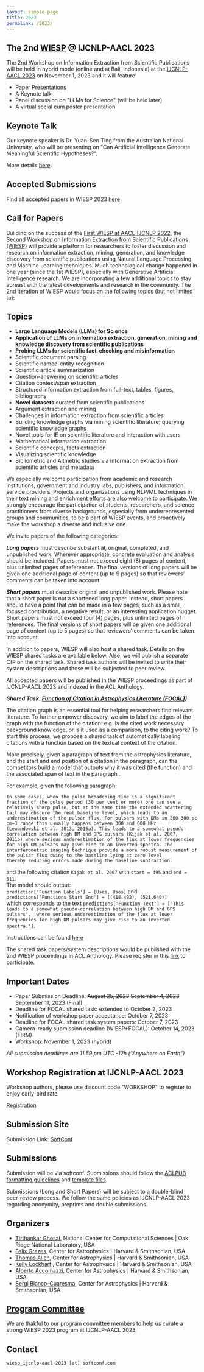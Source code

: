 ```yaml
---
layout: simple-page
title: 2023
permalink: /2023/
---
```


## The 2nd [WIESP](https://ui.adsabs.harvard.edu/WIESP/) @ IJCNLP-AACL 2023 

The 2nd Workshop on Information Extraction from Scientific Publications will be held in hybrid mode (online and at Bali, Indonesia) at the [IJCNLP-AACL 2023](http://www.ijcnlp-aacl2023.org/) on November 1, 2023 and it will feature:

- Paper Presentations
- A Keynote talk
- Panel discussion on "LLMs for Science" (will be held later)
- A virtual social cum poster presentation

## Keynote Talk
Our keynote speaker is Dr. Yuan-Sen Ting from the Australian National University, who will be presenting on "Can Artificial Intelligence Generate Meaningful Scientific Hypotheses?".  

More details [here](keynote).

## Accepted Submissions

Find all accepted papers in WIESP 2023 [here](accepted_submissions)

## Call for Papers

Building on the success of the [First WIESP at AACL-IJCNLP 2022](../2022), the [Second Workshop on Information Extraction from Scientific Publications (WIESP)]() will provide a platform for researchers to foster discussion and research on information extraction, mining, generation, and knowledge discovery from scientific publications using Natural Language Processing and Machine Learning techniques. Much technological change happened in one year (since the 1st WIESP), especially with Generative Artificial Intelligence research. We are incorporating a few additional topics to stay abreast with the latest developments and research in the community. The 2nd iteration of WIESP would focus on the following topics  (but not limited to):

## Topics

- <b>Large Language Models (LLMs) for Science</b>
- <b>Application of LLMs on information extraction, generation, mining and knowledge discovery from scientific publications</b>
- <b>Probing LLMs for scientific fact-checking and misinformation</b>
- Scientific document parsing
- Scientific named-entity recognition
- Scientific article summarization
- Question-answering on scientific articles
- Citation context/span extraction
- Structured information extraction from full-text, tables, figures, bibliography
- <b>Novel datasets</b> curated from scientific publications
- Argument extraction and mining
- Challenges in information extraction from scientific articles
- Building knowledge graphs via mining scientific literature; querying scientific knowledge graphs
- Novel tools for IE on scientific literature and interaction with users
- Mathematical information extraction
- Scientific concepts, facts extraction
- Visualizing scientific knowledge
- Bibliometric and Altmetric studies via information extraction from scientific articles and metadata

We especially welcome participation from academic and research institutions, government and industry labs, publishers, and information service providers. Projects and organizations using NLP/ML techniques in their text mining and enrichment efforts are also welcome to participate. We strongly encourage the participation of students, researchers, and science practitioners from diverse backgrounds, especially from underrepresented groups and communities, to be a part of WIESP events, and proactively make the workshop a diverse and inclusive one.

We invite papers of the following categories:

***Long papers*** must describe substantial, original, completed, and unpublished work. Wherever appropriate, concrete evaluation and analysis should be included. Papers must not exceed eight (8) pages of content, plus unlimited pages of references. The final versions of long papers will be given one additional page of content (up to 9 pages) so that reviewers' comments can be taken into account.

***Short papers*** must describe original and unpublished work. Please note that a short paper is not a shortened long paper. Instead, short papers should have a point that can be made in a few pages, such as a small, focused contribution, a negative result, or an interesting application nugget. Short papers must not exceed four (4) pages, plus unlimited pages of references. The final versions of short papers will be given one additional page of content (up to 5 pages) so that reviewers' comments can be taken into account.

In addition to papers, WIESP will also host a shared task.  Details on the WIESP shared tasks are available below. Also, we will publish a separate CfP on the shared task. Shared task authors will be invited to write their system descriptions and those will be subjected to peer review.

All accepted papers will be published in the WIESP proceedings as part of IJCNLP-AACL 2023 and indexed in the ACL Anthology.

***Shared Task: [Function of Citation in Astrophysics Literature (FOCAL)](shared_task_1))***

The citation graph is an essential tool for helping researchers find relevant literature. To further empower discovery, we aim to label the edges of the graph with the function of the citation: e.g. is the cited work necessary background knowledge, or is it used as a comparison, to the citing work? To start this process, we propose a shared task of automatically labeling citations with a function based on the textual context of the citation. 

More precisely, given a paragraph of text from the astrophysics literature, and the start and end position of a citation in the paragraph, can the competitors build a model that outputs why it was cited (the function) and the associated span of text in the paragraph . 

For example, given the following paragraph:  
```
In some cases, when the pulse broadening time is a significant fraction of the pulse period (30 per cent or more) one can see a
relatively sharp pulse, but at the same time the extended scattering tail may obscure the real baseline level, which leads to an
underestimation of the pulsar flux. For pulsars with DMs in 200–300 pc cm−3 range this usually happens between 300 and 600 MHz
(Lewandowski et al. 2013, 2015a). This leads to a somewhat pseudo-correlation between high DM and GPS pulsars (Kijak et al. 2007,
2011b) where serious underestimation of the flux at lower frequencies for high DM pulsars may give rise to an inverted spectra. The
interferometric imaging technique provide a more robust measurement of the pulsar flux owing to the baseline lying at zero level
thereby reducing errors made during the baseline subtraction. 
```
and the following citation `Kijak et al. 2007` with `start = 495` and `end = 511`.  
The model should output:  
`prediction['Function Labels'] = [Uses, Uses]` and `predictions['Functions Start End'] = [(418,492), (521,640)]`  
which corresponds to the text `predictions['Function Text'] = ['This leads to a somewhat pseudo-correlation between high DM and GPS pulsars', 'where serious underestimation of the flux at lower frequencies for high DM pulsars may give rise to an inverted spectra.']`.

Instructions can be found [here](shared_task_1)

The shared task papers/system descriptions would be published with the 2nd WIESP proceedings in ACL Anthology. Please register in this [link](https://forms.office.com/g/cUyC00LnWB) to participate.

## Important Dates 

- Paper Submission Deadline: <s>August 25, 2023</s> <s>September 4, 2023</s> September 11, 2023 (Final)
- Deadline for FOCAL shared task: extended to October 2, 2023
- Notification of workshop paper acceptance: October 7, 2023
- Deadline for FOCAL shared task system papers: October 7, 2023
- Camera-ready submission deadline (WIESP+FOCAL): October 14, 2023 (FIRM)
- Workshop: November 1, 2023 (hybrid)

*All submission deadlines are 11.59 pm UTC -12h (“Anywhere on Earth”)*

## Workshop Registration at IJCNLP-AACL 2023

Workshop authors, please use discount code "WORKSHOP" to register to enjoy early-bird rate.

[Registration](https://reg.eventnook.com/event/ijcnlp-aacl-2023/home)

## Submission Site

Submission Link: [SoftConf](https://softconf.com/ijcnlp2023/WorkshopWIESP2023/)

## Submissions

Submission will be via softconf. Submissions should follow the [ACLPUB formatting guidelines](https://acl-org.github.io/ACLPUB/formatting.html) and [template files](https://github.com/acl-org/acl-style-files/tree/master). 

Submissions (Long and Short Papers) will be subject to a double-blind peer-review process.  We follow the same policies as IJCNLP-AACL 2023 regarding anonymity, preprints and double submissions.

## Organizers

- [Tirthankar Ghosal](https://elitr.eu/tirthankar-ghosal), National Center for Computational Sciences \| Oak Ridge National Laboratory, USA
- [Felix Grezes](https://ui.adsabs.harvard.edu/about/team/team/fgrezes.html), Center for Astrophysics \| Harvard & Smithsonian, USA
- [Thomas Allen](https://ui.adsabs.harvard.edu/about/team/team/tallen.html), Center for Astrophysics \| Harvard & Smithsonian, USA
- [Kelly Lockhart](https://ui.adsabs.harvard.edu/about/team/team/klockhart.html) , Center for Astrophysics \| Harvard & Smithsonian, USA
- [Alberto Accomazzi](https://ui.adsabs.harvard.edu/about/team/team/aaccomazzi.html), Center for Astrophysics \| Harvard & Smithsonian, USA
- [Sergi Blanco-Cuaresma](https://blancocuaresma.com/s/), Center for Astrophysics \| Harvard & Smithsonian, USA

## [Program Committee](ProgramCommittee)

We are thakful to our program committee members to help us curate a strong WIESP 2023 program at IJCNLP-AACL 2023.


## Contact

`wiesp_ijcnlp-aacl-2023 [at] softconf.com`
